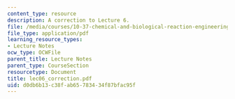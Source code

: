 ```yaml
---
content_type: resource
description: A correction to Lecture 6.
file: /media/courses/10-37-chemical-and-biological-reaction-engineering-spring-2007/d0db6b13c38fab65783434f87bfac95f_lec06_correction.pdf
file_type: application/pdf
learning_resource_types:
- Lecture Notes
ocw_type: OCWFile
parent_title: Lecture Notes
parent_type: CourseSection
resourcetype: Document
title: lec06_correction.pdf
uid: d0db6b13-c38f-ab65-7834-34f87bfac95f
---
```

